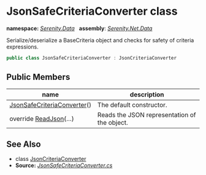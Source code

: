 # JsonSafeCriteriaConverter class
**namespace:** *[Serenity.Data](../README.md#serenity.data-namespace)*   **assembly**: *[Serenity.Net.Data](../README.md)*

Serialize/deserialize a BaseCriteria object and checks for safety of criteria expressions.

```csharp
public class JsonSafeCriteriaConverter : JsonCriteriaConverter
```

## Public Members

| name | description |
| --- | --- |
| [JsonSafeCriteriaConverter](JsonSafeCriteriaConverter/JsonSafeCriteriaConverter.md)() | The default constructor. |
| override [ReadJson](JsonSafeCriteriaConverter/ReadJson.md)(…) | Reads the JSON representation of the object. |

## See Also

* class [JsonCriteriaConverter](JsonCriteriaConverter.md)
* **Source:** *[JsonSafeCriteriaConverter.cs](https://github.com/serenity-is/Serenity/blob/master/src/Serenity.Net.Data/Criteria/JsonSafeCriteriaConverter.cs)*